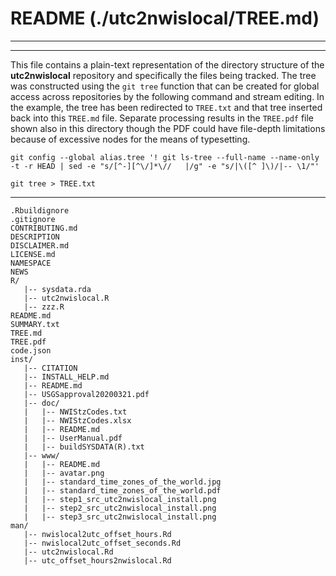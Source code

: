 # README (./utc2nwislocal/TREE.md)

***
***

This file contains a plain-text representation of the directory structure of the **utc2nwislocal** repository and specifically the files being tracked. The tree was constructed using the `git tree` function that can be created for global access across repositories by the following command and stream editing. In the example, the tree has been redirected to `TREE.txt` and that tree inserted back into this `TREE.md` file. Separate processing results in the `TREE.pdf` file shown also in this directory though the PDF could have file-depth limitations because of excessive nodes for the means of typesetting.

```
git config --global alias.tree '! git ls-tree --full-name --name-only -t -r HEAD | sed -e "s/[^-][^\/]*\//   |/g" -e "s/|\([^ ]\)/|-- \1/"'

git tree > TREE.txt
```

***

```
.Rbuildignore
.gitignore
CONTRIBUTING.md
DESCRIPTION
DISCLAIMER.md
LICENSE.md
NAMESPACE
NEWS
R/
   |-- sysdata.rda
   |-- utc2nwislocal.R
   |-- zzz.R
README.md
SUMMARY.txt
TREE.md
TREE.pdf
code.json
inst/
   |-- CITATION
   |-- INSTALL_HELP.md
   |-- README.md
   |-- USGSapproval20200321.pdf
   |-- doc/
   |   |-- NWIStzCodes.txt
   |   |-- NWIStzCodes.xlsx
   |   |-- README.md
   |   |-- UserManual.pdf
   |   |-- buildSYSDATA(R).txt
   |-- www/
   |   |-- README.md
   |   |-- avatar.png
   |   |-- standard_time_zones_of_the_world.jpg
   |   |-- standard_time_zones_of_the_world.pdf
   |   |-- step1_src_utc2nwislocal_install.png
   |   |-- step2_src_utc2nwislocal_install.png
   |   |-- step3_src_utc2nwislocal_install.png
man/
   |-- nwislocal2utc_offset_hours.Rd
   |-- nwislocal2utc_offset_seconds.Rd
   |-- utc2nwislocal.Rd
   |-- utc_offset_hours2nwislocal.Rd
```
